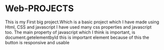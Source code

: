 # Web-PROJECTS
This is my First big project.Which is a basic project which I have made using Html, CSS and javascript
I have used many css properties and javascript too. The main property of javascript which I think is important, is document.getelementbyId this is important element because of this the button is responsive and usable
